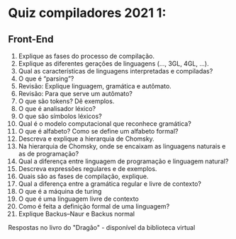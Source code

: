 # Quiz compiladores 2021 1:
## Front-End

1. Explique as fases do processo de compilação.
2. Explique as diferentes gerações de linguagens (..., 3GL, 4GL, ...).
3. Qual as características de linguagens interpretadas e compiladas?
4. O que é “parsing”?
5. Revisão: Explique linguagem, gramática e autômato.
6. Revisão: Para que serve um autômato?
7. O que são tokens? Dê exemplos.
8. O que é analisador léxico?
9. O que são símbolos léxicos?
10. Qual é o modelo computacional que reconhece gramática?
11. O que é alfabeto? Como se define um alfabeto formal?
12. Descreva e explique a hierarquia de Chomsky.
13. Na hierarquia de Chomsky, onde se encaixam as linguagens naturais e as de programação?
14. Qual a diferença entre linguagem de programação e linguagem natural?
15. Descreva expressões regulares e de exemplos.
16. Quais são as fases de compilação, explique.
17. Qual a diferença entre a gramática regular e livre de contexto?
18. O que é a máquina de turing
19. O que é uma linguagem livre de contexto
20. Como é feita a definição formal de uma linguagem?
21. Explique Backus–Naur e Backus normal

Respostas no livro do "Dragão" - disponível da biblioteca virtual
